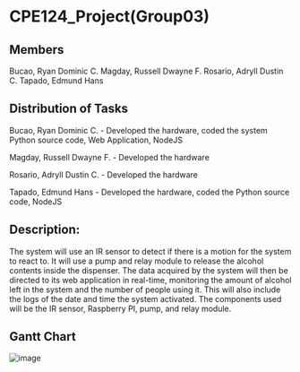 # CPE124_Project(Group03)

## Members
Bucao, Ryan Dominic C.
Magday, Russell Dwayne F.
Rosario, Adryll Dustin C.
Tapado, Edmund Hans

## Distribution of Tasks
Bucao, Ryan Dominic C. - Developed the hardware, coded the system Python source code, Web Application, NodeJS

Magday, Russell Dwayne F. -  Developed the hardware

Rosario, Adryll Dustin C. -  Developed the hardware

Tapado, Edmund Hans - Developed the hardware, coded the Python source code, NodeJS

## Description:
The system will use an IR sensor to detect if there is a motion for the system to react to. It will use a pump and relay module to release the alcohol contents inside the dispenser. The data acquired by the system will then be directed to its web application in real-time, monitoring the amount of alcohol left in the system and the number of people using it. This will also include the logs of the date and time the system activated. The components used will be the IR sensor, Raspberry PI, pump, and relay module.

## Gantt Chart
![image](https://user-images.githubusercontent.com/69749867/193819929-5e8bcc7d-e0a3-421f-94f9-bdac97487873.png)

